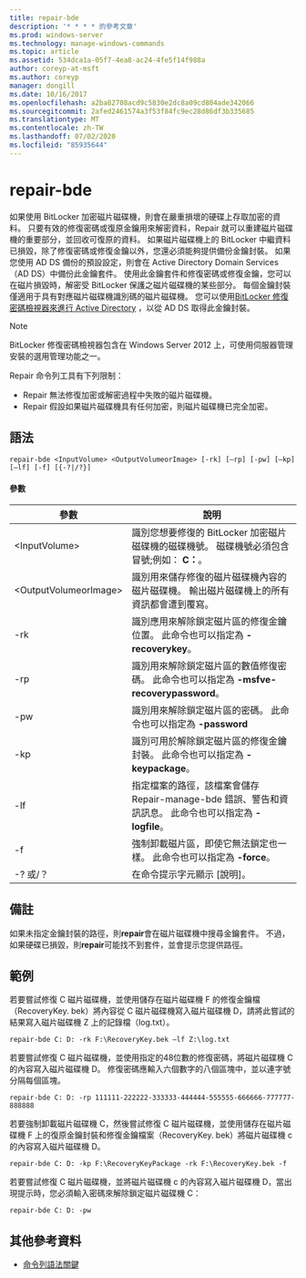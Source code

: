 ```yaml
---
title: repair-bde
description: '* * * * 的參考文章'
ms.prod: windows-server
ms.technology: manage-windows-commands
ms.topic: article
ms.assetid: 534dca1a-05f7-4ea8-ac24-4fe5f14f988a
author: coreyp-at-msft
ms.author: coreyp
manager: dongill
ms.date: 10/16/2017
ms.openlocfilehash: a2ba82708acd9c5830e2dc8a09cd804ade342066
ms.sourcegitcommit: 2afed2461574a3f53f84fc9ec28d86df3b335685
ms.translationtype: MT
ms.contentlocale: zh-TW
ms.lasthandoff: 07/02/2020
ms.locfileid: "85935644"
---
```

# <a name="repair-bde"></a>repair-bde



如果使用 BitLocker 加密磁片磁碟機，則會在嚴重損壞的硬碟上存取加密的資料。 只要有效的修復密碼或復原金鑰用來解密資料，Repair 就可以重建磁片磁碟機的重要部分，並回收可復原的資料。 如果磁片磁碟機上的 BitLocker 中繼資料已損毀，除了修復密碼或修復金鑰以外，您還必須能夠提供備份金鑰封裝。 如果您使用 AD DS 備份的預設設定，則會在 Active Directory Domain Services （AD DS）中備份此金鑰套件。 使用此金鑰套件和修復密碼或修復金鑰，您可以在磁片損毀時，解密受 BitLocker 保護之磁片磁碟機的某些部分。 每個金鑰封裝僅適用于具有對應磁片磁碟機識別碼的磁片磁碟機。 您可以使用[BitLocker 修復密碼檢視器來進行 Active Directory](https://technet.microsoft.com/library/dd875531(v=ws.10).aspx) ，以從 AD DS 取得此金鑰封裝。

> [!NOTE]
> BitLocker 修復密碼檢視器包含在 Windows Server 2012 上，可使用伺服器管理安裝的選用管理功能之一。

Repair 命令列工具有下列限制：
-   Repair 無法修復加密或解密過程中失敗的磁片磁碟機。
-   Repair 假設如果磁片磁碟機具有任何加密，則磁片磁碟機已完全加密。



## <a name="syntax"></a>語法

```
repair-bde <InputVolume> <OutputVolumeorImage> [-rk] [–rp] [-pw] [–kp] [–lf] [-f] [{-?|/?}]
```

#### <a name="parameters"></a>參數

|參數|說明|
|---------|-----------|
|\<InputVolume>|識別您想要修復的 BitLocker 加密磁片磁碟機的磁碟機號。 磁碟機號必須包含冒號;例如： **C：**。|
|\<OutputVolumeorImage>|識別用來儲存修復的磁片磁碟機內容的磁片磁碟機。 輸出磁片磁碟機上的所有資訊都會遭到覆寫。|
|-rk|識別應用來解除鎖定磁片區的修復金鑰位置。 此命令也可以指定為 **-recoverykey**。|
|-rp|識別用來解除鎖定磁片區的數值修復密碼。 此命令也可以指定為 **-msfve-recoverypassword**。|
|-pw|識別用來解除鎖定磁片區的密碼。 此命令也可以指定為 **-password**|
|-kp|識別可用於解除鎖定磁片區的修復金鑰封裝。 此命令也可以指定為 **-keypackage**。|
|-lf|指定檔案的路徑，該檔案會儲存 Repair-manage-bde 錯誤、警告和資訊訊息。 此命令也可以指定為 **-logfile**。|
|-f|強制卸載磁片區，即使它無法鎖定也一樣。 此命令也可以指定為 **-force**。|
|-? 或/？|在命令提示字元顯示 [說明]。|

## <a name="remarks"></a>備註

如果未指定金鑰封裝的路徑，則**repair**會在磁片磁碟機中搜尋金鑰套件。 不過，如果硬碟已損毀，則**repair**可能找不到套件，並會提示您提供路徑。

## <a name="examples"></a>範例

若要嘗試修復 C 磁片磁碟機，並使用儲存在磁片磁碟機 F 的修復金鑰檔（RecoveryKey. bek）將內容從 C 磁片磁碟機寫入磁片磁碟機 D，請將此嘗試的結果寫入磁片磁碟機 Z 上的記錄檔（log.txt）。
```
repair-bde C: D: -rk F:\RecoveryKey.bek –lf Z:\log.txt
```
若要嘗試修復 C 磁片磁碟機，並使用指定的48位數的修復密碼，將磁片磁碟機 C 的內容寫入磁片磁碟機 D。 修復密碼應輸入六個數字的八個區塊中，並以連字號分隔每個區塊。
```
repair-bde C: D: -rp 111111-222222-333333-444444-555555-666666-777777-888888
```
若要強制卸載磁片磁碟機 C，然後嘗試修復 C 磁片磁碟機，並使用儲存在磁片磁碟機 F 上的復原金鑰封裝和修復金鑰檔案（RecoveryKey. bek）將磁片磁碟機 c 的內容寫入磁片磁碟機 D。
```
repair-bde C: D: -kp F:\RecoveryKeyPackage -rk F:\RecoveryKey.bek -f
```
若要嘗試修復 C 磁片磁碟機，並將磁片磁碟機 c 的內容寫入磁片磁碟機 D，當出現提示時，您必須輸入密碼來解除鎖定磁片磁碟機 C：
```
repair-bde C: D: -pw
```

## <a name="additional-references"></a>其他參考資料

- [命令列語法關鍵](command-line-syntax-key.md)
